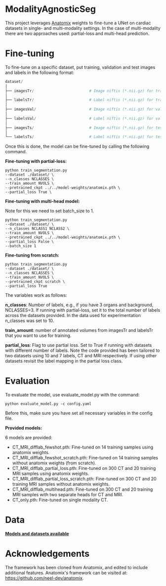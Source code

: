 # ModalityAgnosticSeg

This project leverages [Anatomix](https://github.com/neel-dey/anatomix) weights to fine-tune a UNet on cardiac datasets in single- and multi-modality settings. In the case of multi-modality there are two approaches used: partial-loss and multi-head prediction.

# Fine-tuning
To fine-tune on a specific dataset, put training, validation and test images and labels in the following format:

```python
dataset/
│
├── imagesTr/                         # Image niftis (*.nii.gz) for training set
│
├── labelsTr/                         # Label niftis (*.nii.gz) for training set
│
├── imagesVal/                        # Image niftis (*.nii.gz) for validation set
│
├── labelsVal/                        # Label niftis (*.nii.gz) for validation set
│
├── imagesTs/                         # Image niftis (*.nii.gz) for testing set
│
└── labelsTs/                         # Label niftis (*.nii.gz) for testing set
```
Once this is done, the model can be fine-tuned by calling the following command.

**Fine-tuning with partial-loss:**

```
python train_segmentation.py 
--dataset ./dataset/ \
--n_classes NCLASSES \
--train_amount NVOLS \
--pretrained_ckpt ../../model-weights/anatomix.pth \
--partial_loss True \
```

**Fine-tuning with multi-head model:**

Note for this we need to set batch_size to 1.

```
python train_segmentation.py 
--dataset ./dataset/ \
--n_classes NCLASS1 NCLASS2 \
--train_amount NVOLS \
--pretrained_ckpt ../../model-weights/anatomix.pth \
--partial_loss False \
--batch_size 1
```

**Fine-tuning from scratch:**
```
python train_segmentation.py 
--dataset ./dataset/ \
--n_classes NCLASSES \
--train_amount NVOLS \
--pretrained_ckpt scratch \
--partial_loss True
```

The variables work as follows:

**n_classes**: Number of labels, e.g., if you have 3 organs and background, NCLASSES=3. If running with partial-loss, set it to the total number of labels across the datasets provided. In the data used for experimentation n_classes was set to 10.

**train_amount**: number of annotated volumes from imagesTr and labelsTr that you want to use for training.

**partial_loss**: Flag to use partial loss. Set to True if running with datasets with different number of labels. Note the code provided has been tailored to two datasets using 10 and 7 labels, CT and MRI respectively. If using other datasets revisit the label mapping in the partial loss class.

# Evaluation

To evaluate the model, use evaluate_model.py with the command:
```
python evaluate_model.py -c config.yaml
```

Before this, make sure you have set all necessary variables in the config file.

**Provided models:**

6 models are provided:

- CT_MRI_difflab_fewshot.pth: Fine-tuned on 14 training samples using anatomix weights.
- CT_MRI_difflab_fewshot_scratch.pth: Fine-tuned on 14 training samples without anatomix weights (from scratch).
- CT_MRI_difflab_partial_loss.pth: Fine-tuned on 300 CT and 20 training MRI samples using anatomix weights.
- CT_MRI_difflab_partial_loss_scratch.pth: Fine-tuned on 300 CT and 20 training MRI samples without anatomix weights.
- CT_MRI_difflab_multihead.pth: Fine-tuned on 300 CT and 20 training MRI samples with two separate heads for CT and MRI.
- CT_only.pth: Fine-tuned on single modality CT.

# Data

[**Models and datasets available**](https://zenodo.org/records/14774520?token=eyJhbGciOiJIUzUxMiJ9.eyJpZCI6IjZhZmQ1ZDY5LWFjZDItNDZlNy05ZTQxLTIzNWJiNTM0OTYwOSIsImRhdGEiOnt9LCJyYW5kb20iOiJiNjAyZTEwZWRkMjI1NDBiZmNkZjE5MTVmMTk4M2RmZCJ9.xZlhWZtOvgFlg2RLWJh9YNwMsTDZF5y4kkaNeWD0dZqYOoL49UVUAgm_a5WWcHCxw1HJgfYoaMVQ22Tk2MrT4Q)

# Acknowledgements
The framework has been cloned from Anatomix, and edited to include additional features. Anatomix's framework can be visited at: https://github.com/neel-dey/anatomix.
